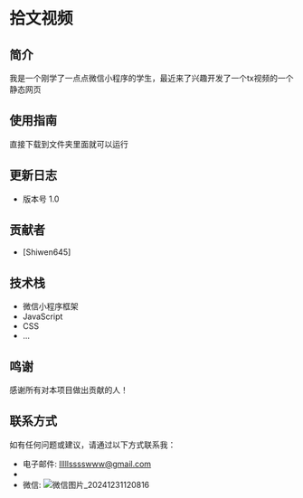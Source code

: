 # 拾文视频

## 简介
我是一个刚学了一点点微信小程序的学生，最近来了兴趣开发了一个tx视频的一个静态网页

## 使用指南
直接下载到文件夹里面就可以运行

## 更新日志
- 版本号 1.0

## 贡献者
- [Shiwen645]

## 技术栈
- 微信小程序框架
- JavaScript
- CSS
- ...

## 鸣谢
感谢所有对本项目做出贡献的人！

## 联系方式
如有任何问题或建议，请通过以下方式联系我：
- 电子邮件: lllllsssswww@gmail.com
- 
- 微信:
![微信图片_20241231120816](https://github.com/user-attachments/assets/1d994595-c63f-4790-a15e-c25a2a1f020a)

